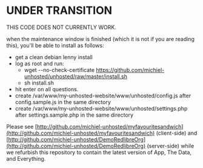 UNDER TRANSITION
==========

THIS CODE DOES NOT CURRENTLY WORK.

when the maintenance window is finished (which it is not if you are reading this), you'll be able to install as follows:

* get a clean debian lenny install
* log as root and run:
  * wget --no-check-certificate https://github.com/michiel-unhosted/unhosted/raw/master/install.sh
  * sh install.sh
* hit enter on all questions.
* create /var/www/my-unhosted-website/www/unhosted/config.js after config.sample.js in the same directory
* create /var/www/my-unhosted-website/www/unhosted/settings.php after settings.sample.php in the same directory

Please see [http://github.com/michiel-unhosted/myfavouritesandwich](http://github.com/michiel-unhosted/myfavouritesandwich) (client-side) and [http://github.com/michiel-unhosted/DemoRedlibreOrg](http://github.com/michiel-unhosted/DemoRedlibreOrg) (server-side) while we refurbish this repository to contain the latest version of App, The Data, and Everything.
